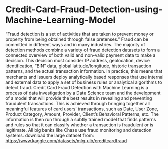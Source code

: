 # Credit-Card-Fraud-Detection-using-Machine-Learning-Model
“Fraud detection is a set of activities that are taken to prevent money or property from being obtained through false pretenses.”  Fraud can be committed in different ways and in many industries. The majority of detection methods combine a variety of fraud detection datasets to form a connected overview of both valid and non-valid payment data to make a decision. This decision must consider IP address, geolocation, device identification, “BIN” data, global latitude/longitude, historic transaction patterns, and the actual transaction information. In practice, this means that merchants and issuers deploy analytically based responses that use internal and external data to apply a set of business rules or analytical algorithms to detect fraud.  Credit Card Fraud Detection with Machine Learning is a process of data investigation by a Data Science team and the development of a model that will provide the best results in revealing and preventing fraudulent transactions. This is achieved through bringing together all meaningful features of card users’ transactions, such as Date, User Zone, Product Category, Amount, Provider, Client’s Behavioral Patterns, etc. The information is then run through a subtly trained model that finds patterns and rules so that it can classify whether a transaction is fraudulent or is legitimate. All big banks like Chase use fraud monitoring and detection systems.
download the large dataset from: https://www.kaggle.com/datasets/mlg-ulb/creditcardfraud
